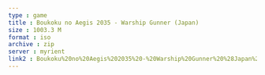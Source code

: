 ```yaml
---
type : game
title : Boukoku no Aegis 2035 - Warship Gunner (Japan)
size : 1003.3 M
format : iso
archive : zip
server : myrient
link2 : Boukoku%20no%20Aegis%202035%20-%20Warship%20Gunner%20%28Japan%29
---
```

